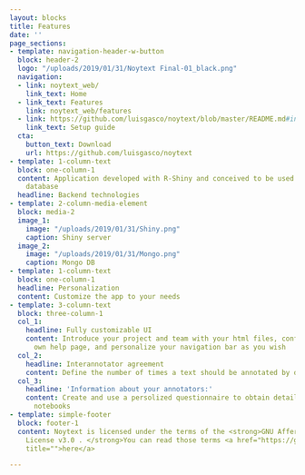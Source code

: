 ```yaml
---
layout: blocks
title: Features
date: ''
page_sections:
- template: navigation-header-w-button
  block: header-2
  logo: "/uploads/2019/01/31/Noytext Final-01_black.png"
  navigation:
  - link: noytext_web/
    link_text: Home
  - link_text: Features
    link: noytext_web/features
  - link: https://github.com/luisgasco/noytext/blob/master/README.md#installation
    link_text: Setup guide
  cta:
    button_text: Download
    url: https://github.com/luisgasco/noytext
- template: 1-column-text
  block: one-column-1
  content: Application developed with R-Shiny and conceived to be used with MongoDB
    database
  headline: Backend technologies
- template: 2-column-media-element
  block: media-2
  image_1:
    image: "/uploads/2019/01/31/Shiny.png"
    caption: Shiny server
  image_2:
    image: "/uploads/2019/01/31/Mongo.png"
    caption: Mongo DB
- template: 1-column-text
  block: one-column-1
  headline: Personalization
  content: Customize the app to your needs
- template: 3-column-text
  block: three-column-1
  col_1:
    headline: Fully customizable UI
    content: Introduce your project and team with your html files, configure your
      own help page, and personalize your navigation bar as you wish
  col_2:
    headline: Interannotator agreement
    content: Define the number of times a text should be annotated by different users
  col_3:
    headline: 'Information about your annotators:'
    content: Create and use a persolized questionnaire to obtain details about your
      notebooks
- template: simple-footer
  block: footer-1
  content: Noytext is licensed under the terms of the <strong>GNU Affero General Public
    License v3.0 . </strong>You can read those terms <a href="https://github.com/luisgasco/noytext/blob/master/LICENSE"
    title="">here</a>

---
```

